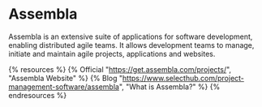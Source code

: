 # Assembla

Assembla is an extensive suite of applications for software development, enabling distributed agile teams. It allows development teams to manage, initiate and maintain agile projects, applications and websites.

{% resources %}
  {% Official "https://get.assembla.com/projects/", "Assembla Website" %}
  {% Blog "https://www.selecthub.com/project-management-software/assembla", "What is Assembla?" %}
{% endresources %}